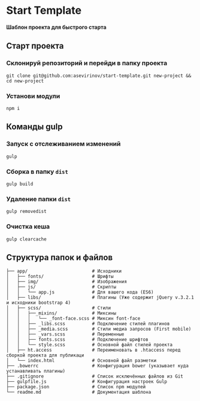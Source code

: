 # Start Template
**Шаблон проекта для быстрого старта**


## Старт проекта

### Склонируй репозиторий и перейди в папку проекта
```
git clone git@github.com:asevirinov/start-template.git new-project && cd new-project
```

### Установи модули
```
npm i
```

## Команды gulp

### Запуск с отслеживанием изменений
```
gulp
```

### Сборка в папку `dist`
```
gulp build
```

### Удаление папки `dist`
```
gulp removedist
```

### Очистка кеша
```
gulp clearcache
```


## Структура папок и файлов
```
├── app/                        # Исходники
│   ├── fonts/                  # Шрифты
│   ├── img/                    # Изображения
│   ├── js/                     # Скрипты
│   │   └── app.js              # Для вашего кода (ES6)
│   ├── libs/                   # Плагины (Уже содержит jQuery v.3.2.1 и исходники bootstrap 4)
│   ├── scss/                   # Стили
│   │   ├──_mixins/             # Миксины
│   │   │   └── _font-face.scss # Миксин font-face
│   │   ├── _libs.scss          # Подключение стилей плагинов
│   │   ├── _media.scss         # Стили медиа запросов (First mobile)
│   │   ├── _vars.scss          # Переменные
│   │   ├── fonts.scss          # Подключение шрифтов
│   │   └── style.scss          # Основной файл стилей проекта
│   ├── ht.access               # Переименовать в .htaccess перед сборкой проекта для публикаци
│   └── index.html              # Основной файл разметки
├── .bowerrc                    # Конфигурация bower (указывает куда устанавливать плагины)
├── .gitignore                  # Список исключённых файлов из Git
├── gulpfile.js                 # Конфигурация настроек Gulp
├── package.json                # Список npm модулей
└── readme.md                   # Документация шаблона
```
